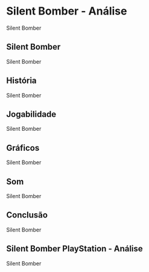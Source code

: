 ---
---

# Silent Bomber - Análise

Silent Bomber

## Silent Bomber

Silent Bomber

## História

Silent Bomber

## Jogabilidade

Silent Bomber

## Gráficos

Silent Bomber

## Som

Silent Bomber

## Conclusão

Silent Bomber

## Silent Bomber PlayStation - Análise

Silent Bomber
